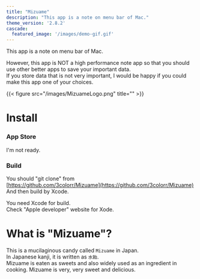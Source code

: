```yaml
---
title: "Mizuame"
description: "This app is a note on menu bar of Mac."
theme_version: '2.8.2'
cascade:
  featured_image: '/images/demo-gif.gif'
---
```

This app is a note on menu bar of Mac.  

However, this app is NOT a high performance note app so that you should use other better apps to save your important data.  
If you store data that is not very important, I would be happy if you could make this app one of your choices.

{{< figure src="/images/MizuameLogo.png" title="" >}}

# Install
### App Store
I'm not ready.  

### Build
You should "git clone" from  
[https://github.com/3colorr/Mizuame](https://github.com/3colorr/Mizuame)  
And then build by Xcode.

You need Xcode for build.  
Check "Apple developer" website for Xode.  

# What is "Mizuame"?
This is a mucilaginous candy called `Mizuame` in Japan.  
In Japanese kanji, it is written as `水飴`.  
Mizuame is eaten as sweets and also widely used as an ingredient in cooking. Mizuame is very, very sweet and delicious.


